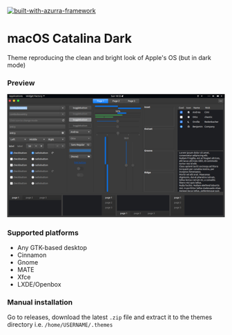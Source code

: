 [![built-with-azurra-framework](https://github.com/Elbullazul/Azurra_framework/raw/assets/azurra_framework_smaller.png)](https://github.com/Elbullazul/Azurra_framework)

# macOS Catalina Dark
Theme reproducing the clean and bright look of Apple's OS (but in dark mode)

### Preview
![macOS-dark](https://github.com/B00merang-Project/gallery/raw/master/macOS%2010.14%20Mojave%20Dark%20(3).png)

### Supported platforms
- Any GTK-based desktop
- Cinnamon
- Gnome
- MATE
- Xfce
- LXDE/Openbox

### Manual installation
Go to releases, download the latest `.zip` file and extract it to the themes directory i.e. `/home/USERNAME/.themes`
